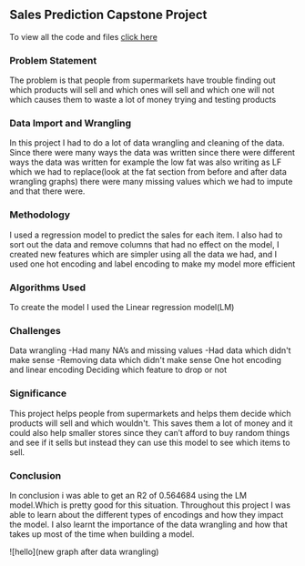 ## Sales Prediction Capstone Project
To view all the code and files [click here](https://github.com/amaheshwari01/Machine-learning.github.io.git) 


### Problem Statement
The problem is that people from supermarkets have trouble finding out which products will sell and which ones will sell and which one will not which causes them to waste a lot of money trying and testing products
### Data Import and Wrangling
In this project I had to do a lot of data wrangling and cleaning of the data. Since there were many ways the data was written since there were different ways the data was written for example the low fat was also writing as LF which we had to replace(look at the fat section from before and after data wrangling graphs) there were many missing values which we had to impute and that there were.
### Methodology 
I used a regression model to predict the sales for each item. I also had to sort out the data and remove columns  that had no effect on the model, I created new features which are simpler using all the data we had, and I used one hot encoding and label encoding to make my model more efficient
### Algorithms Used
To create the model I used the Linear regression model(LM) 
### Challenges
Data wrangling
-Had many NA’s and missing values
-Had data which didn't make sense
-Removing data which didn't make sense
One hot encoding and linear encoding
Deciding which feature to drop or not
### Significance
This project helps people from supermarkets and helps them decide which products will sell and which wouldn't. This saves them a lot of money and it could also help smaller stores since they can’t afford to buy random things and see if it sells but instead they can use this model to see which items to sell.
### Conclusion 
In conclusion i was able to get an R2 of 0.564684 using the LM model.Which is pretty good for this situation. Throughout this project I was able to learn about the different types of encodings and how they impact the model. I also learnt the importance of the data wrangling and how that takes up most of the time when building a model.

![hello](new graph after data wrangling) 

